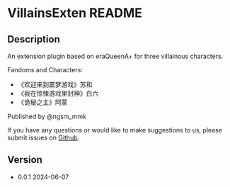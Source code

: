 # VillainsExten README

## Description

An extension plugin based on eraQueenA+ for three villainous characters.

Fandoms and Characters:

- 《欢迎来到噩梦游戏》苏和
- 《我在惊悚游戏里封神》白六
- 《诡秘之主》阿蒙

Published by @ngsm_mmk

If you have any questions or would like to make suggestions to us, please submit issues on [Github](https://github.com/ngsm-mmk/eraQueenA-master_VillainsExten).

## Version

- 0.0.1 2024-06-07
